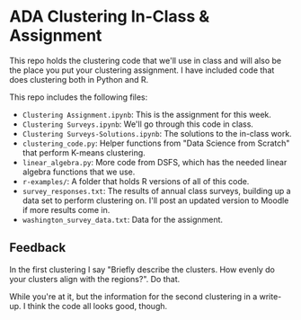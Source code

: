 # ADA Clustering In-Class & Assignment

This repo holds the clustering code that we'll use in class and will
also be the place you put your clustering assignment. I have included
code that does clustering both in Python and R. 

This repo includes the following files: 

* `Clustering Assignment.ipynb`: This is the assignment for this week.
* `Clustering Surveys.ipynb`: We'll go through this code in class.
* `Clustering Surveys-Solutions.ipynb`: The solutions to the in-class work. 
* `clustering_code.py`: Helper functions from "Data Science from Scratch" that
perform K-means clustering. 
* `linear_algebra.py`: More code from DSFS, which has the needed linear algebra
functions that we use. 
* `r-examples/`: A folder that holds R versions of all of this code. 
* `survey_responses.txt`: The results of annual class surveys, building up 
a data set to perform clustering on. I'll post an updated version to Moodle 
if more results come in. 
* `washington_survey_data.txt`: Data for the assignment.

## Feedback 

In the first clustering I say "Briefly describe the clusters. How evenly do your clusters align with the regions?". Do that.

While you're at it, but the information for the second clustering in a write-up. I think the code all looks good, though.
